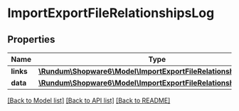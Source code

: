 # ImportExportFileRelationshipsLog

## Properties
Name | Type | Description | Notes
------------ | ------------- | ------------- | -------------
**links** | [**\Rundum\Shopware6\Model\ImportExportFileRelationshipsLogLinks**](ImportExportFileRelationshipsLogLinks.md) |  | [optional] 
**data** | [**\Rundum\Shopware6\Model\ImportExportFileRelationshipsLogData**](ImportExportFileRelationshipsLogData.md) |  | [optional] 

[[Back to Model list]](../../README.md#documentation-for-models) [[Back to API list]](../../README.md#documentation-for-api-endpoints) [[Back to README]](../../README.md)

